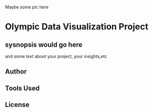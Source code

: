 Maybe some pic here

# Olympic Data Visualization Project

## sysnopsis would go here

and some text about your project, your insights,etc

## Author

## Tools Used

## License
